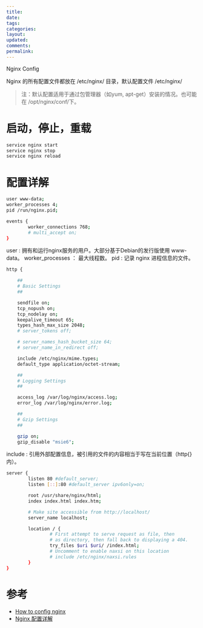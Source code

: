 ```yaml
---
title:
date:
tags:
categories:
layout:
updated:
comments:
permalink:
---
```


Nginx Config

<!--more-->

Nginx 的所有配置文件都放在 /etc/nginx/ 目录，默认配置文件 /etc/nginx/

>注：默认配置适用于通过包管理器（如yum, apt-get）安装的情况。也可能在 /opt/nginx/conf/下。

# 启动，停止，重载

```bash
service nginx start
service nginx stop
service nginx reload
```

# 配置详解

```bash
user www-data;
worker_processes 4;
pid /run/nginx.pid;

events {
        worker_connections 768;
        # multi_accept on;
}
```

user : 拥有和运行nginx服务的用户。大部分基于Debian的发行版使用 www-data。
worker_processes ： 最大线程数。
pid : 记录 nginx 进程信息的文件。

```bash
http {

    ##
    # Basic Settings
    ##

    sendfile on;
    tcp_nopush on;
    tcp_nodelay on;
    keepalive_timeout 65;
    types_hash_max_size 2048;
    # server_tokens off;

    # server_names_hash_bucket_size 64;
    # server_name_in_redirect off;

    include /etc/nginx/mime.types;
    default_type application/octet-stream;

    ##
    # Logging Settings
    ##

    access_log /var/log/nginx/access.log;
    error_log /var/log/nginx/error.log;

    ##
    # Gzip Settings
    ##

    gzip on;
    gzip_disable "msie6";
```

include : 引用外部配置信息，被引用的文件的内容相当于写在当前位置（http{}内）。


```bash
server {
        listen 80 #default_server;
        listen [::]:80 #default_server ipv6only=on;

        root /usr/share/nginx/html;
        index index.html index.htm;

        # Make site accessible from http://localhost/
        server_name localhost;

        location / {
                # First attempt to serve request as file, then
                # as directory, then fall back to displaying a 404.
                try_files $uri $uri/ /index.html;
                # Uncomment to enable naxsi on this location
                # include /etc/nginx/naxsi.rules
        }
}
```

# 参考

- [How to config nginx](https://www.linode.com/docs/websites/nginx/how-to-configure-nginx/)
- [Nginx 配置详解](http://blog.csdn.net/tjcyjd/article/details/50695922)